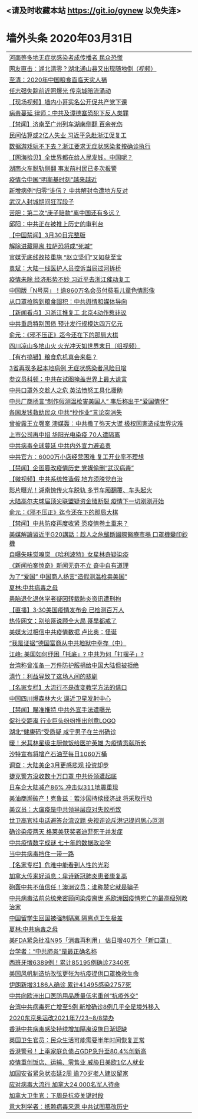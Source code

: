## <请及时收藏本站 https://git.io/gynew 以免失连> </a>
# 墙外头条 2020年03月31日</a>


<table>

<tr><td colspan="2" align="left"><a href="https://xfine.casa/oo.aspx?name=c1150594&key=exgxucyqmkwgvwch&from=gy">河南等多地无症状感染者成传播者 民众恐慌</a></td></tr>
<tr><td colspan="2" align="left"><a href="https://xfine.casa/oo.aspx?name=c1150674&key=exgxucyqmkwgvwch&from=gy">网友直击：湖北清零？湖北通山县又出现随地倒（视频）</a></td></tr>
<tr><td colspan="2" align="left"><a href="https://xfine.casa/oo.aspx?name=c1150667&key=exgxucyqmkwgvwch&from=gy">至清：2020年中国粮食面临天灾人祸</a></td></tr>
<tr><td colspan="2" align="left"><a href="https://xfine.casa/oo.aspx?name=c1150691&key=exgxucyqmkwgvwch&from=gy">任志强失踪前近照爆光 传京城暗流涌动</a></td></tr>
<tr><td colspan="2" align="left"><a href="https://xfine.casa/oo.aspx?name=c1150646&key=exgxucyqmkwgvwch&from=gy">【现场视频】墙内小哥实名公开促共产党下课</a></td></tr>
<tr><td colspan="2" align="left"><a href="https://xfine.casa/oo.aspx?name=c1150595&key=exgxucyqmkwgvwch&from=gy">病毒蔓延 律师：中共及谭德塞恐犯下反人类罪</a></td></tr>
<tr><td colspan="2" align="left"><a href="https://xfine.casa/oo.aspx?name=c1150673&key=exgxucyqmkwgvwch&from=gy">【禁闻】济南至广州列车湖南侧翻 百余死伤</a></td></tr>
<tr><td colspan="2" align="left"><a href="https://xfine.casa/oo.aspx?name=c1150675&key=exgxucyqmkwgvwch&from=gy">民间估算或2亿人失业 习近平急赴浙江促复工</a></td></tr>
<tr><td colspan="2" align="left"><a href="https://xfine.casa/oo.aspx?name=c1150677&key=exgxucyqmkwgvwch&from=gy">数据游戏玩不下去？浙江要求无症状感染者按确诊执行</a></td></tr>
<tr><td colspan="2" align="left"><a href="https://xfine.casa/oo.aspx?name=c1150672&key=exgxucyqmkwgvwch&from=gy">【网海拾贝】全世界都在给人民发钱，中国呢？</a></td></tr>
<tr><td colspan="2" align="left"><a href="https://xfine.casa/oo.aspx?name=c1150644&key=exgxucyqmkwgvwch&from=gy">湖南火车脱轨侧翻 事发前村民已多次报警</a></td></tr>
<tr><td colspan="2" align="left"><a href="https://xfine.casa/oo.aspx?name=c1150693&key=exgxucyqmkwgvwch&from=gy">疫情令中国“明斯基时刻”越来越近</a></td></tr>
<tr><td colspan="2" align="left"><a href="https://xfine.casa/oo.aspx?name=c1150670&key=exgxucyqmkwgvwch&from=gy">新增病例“归零”谁信？ 中共解封令遭地方反对</a></td></tr>
<tr><td colspan="2" align="left"><a href="https://xfine.casa/oo.aspx?name=c1150685&key=exgxucyqmkwgvwch&from=gy">武汉人封城期间狂写段子</a></td></tr>
<tr><td colspan="2" align="left"><a href="https://xfine.casa/oo.aspx?name=c1150628&key=exgxucyqmkwgvwch&from=gy">苦胆：第二次“庚子赔款”离中国还有多远？</a></td></tr>
<tr><td colspan="2" align="left"><a href="https://xfine.casa/oo.aspx?name=c1150624&key=exgxucyqmkwgvwch&from=gy">邱阳：中共正在被推上历史的审判台</a></td></tr>
<tr><td colspan="2" align="left"><a href="https://xfine.casa/oo.aspx?name=c1150692&key=exgxucyqmkwgvwch&from=gy">【中国禁闻】3月30日完整版</a></td></tr>
<tr><td colspan="2" align="left"><a href="https://xfine.casa/oo.aspx?name=c1150682&key=exgxucyqmkwgvwch&from=gy">解除进藏隔离 拉萨恐将成“死城”</a></td></tr>
<tr><td colspan="2" align="left"><a href="https://xfine.casa/oo.aspx?name=c1150643&key=exgxucyqmkwgvwch&from=gy">官媒无底线故技重施 “赵立坚们”又如获至宝</a></td></tr>
<tr><td colspan="2" align="left"><a href="https://xfine.casa/oo.aspx?name=c1150671&key=exgxucyqmkwgvwch&from=gy">袁斌：大陆一线医护人员控诉当局过河拆桥</a></td></tr>
<tr><td colspan="2" align="left"><a href="https://xfine.casa/oo.aspx?name=c1150614&key=exgxucyqmkwgvwch&from=gy">疫情未除 经济形势不妙 习近平去浙江催动复工</a></td></tr>
<tr><td colspan="2" align="left"><a href="https://xfine.casa/oo.aspx?name=c1150630&key=exgxucyqmkwgvwch&from=gy">中国版「N号房」！逾860万名会员付费看儿童色情影像</a></td></tr>
<tr><td colspan="2" align="left"><a href="https://xfine.casa/oo.aspx?name=c1150658&key=exgxucyqmkwgvwch&from=gy">从口罩抢购到粮食囤积：中共舆情和媒体导向</a></td></tr>
<tr><td colspan="2" align="left"><a href="https://xfine.casa/oo.aspx?name=c1150619&key=exgxucyqmkwgvwch&from=gy">【新闻看点】习浙江推复工 北京4动作惹非议</a></td></tr>
<tr><td colspan="2" align="left"><a href="https://xfine.casa/oo.aspx?name=c1150687&key=exgxucyqmkwgvwch&from=gy">中共重启特别国债 预计发行规模达四万亿元</a></td></tr>
<tr><td colspan="2" align="left"><a href="https://xfine.casa/oo.aspx?name=c1150597&key=exgxucyqmkwgvwch&from=gy">俞元：《邪不压正》迄今还在下的那局大棋</a></td></tr>
<tr><td colspan="2" align="left"><a href="https://xfine.casa/oo.aspx?name=c1150626&key=exgxucyqmkwgvwch&from=gy">四川凉山多地山火 火光冲天如世界末日（组视频）</a></td></tr>
<tr><td colspan="2" align="left"><a href="https://xfine.casa/oo.aspx?name=c1150606&key=exgxucyqmkwgvwch&from=gy">【有冇搞错】粮食危机真会来临？</a></td></tr>
<tr><td colspan="2" align="left"><a href="https://xfine.casa/oo.aspx?name=c1150598&key=exgxucyqmkwgvwch&from=gy">3省再现多起本地病例 无症状感染者风险日增</a></td></tr>
<tr><td colspan="2" align="left"><a href="https://xfine.casa/oo.aspx?name=c1150607&key=exgxucyqmkwgvwch&from=gy">参议员科顿：中共在试图掩盖世界上最大谎言</a></td></tr>
<tr><td colspan="2" align="left"><a href="https://xfine.casa/oo.aspx?name=c1150683&key=exgxucyqmkwgvwch&from=gy">中共口罩外交趁人之危 英法愤怒工具化援助</a></td></tr>
<tr><td colspan="2" align="left"><a href="https://xfine.casa/oo.aspx?name=c1150681&key=exgxucyqmkwgvwch&from=gy">中共厂商扬言“制作假测温枪害美国人” 事后称出于“爱国情怀”</a></td></tr>
<tr><td colspan="2" align="left"><a href="https://xfine.casa/oo.aspx?name=c1150690&key=exgxucyqmkwgvwch&from=gy">各国发钱救助民众 中共“抄作业”言论突消失</a></td></tr>
<tr><td colspan="2" align="left"><a href="https://xfine.casa/oo.aspx?name=c1150631&key=exgxucyqmkwgvwch&from=gy">曾披露王立强案 澳媒轰：中共撒了弥天大谎 极权国家造成世界灾难</a></td></tr>
<tr><td colspan="2" align="left"><a href="https://xfine.casa/oo.aspx?name=c1150637&key=exgxucyqmkwgvwch&from=gy">上市公司再中招 华阳光电染疫 70人遭隔离</a></td></tr>
<tr><td colspan="2" align="left"><a href="https://xfine.casa/oo.aspx?name=c1150662&key=exgxucyqmkwgvwch&from=gy">中共病毒全球蔓延 中共内外宣力避追责</a></td></tr>
<tr><td colspan="2" align="left"><a href="https://xfine.casa/oo.aspx?name=c1150663&key=exgxucyqmkwgvwch&from=gy">中共官方：6000万小店经营困难 复工开业率不理想</a></td></tr>
<tr><td colspan="2" align="left"><a href="https://xfine.casa/oo.aspx?name=c1150647&key=exgxucyqmkwgvwch&from=gy">【禁闻】企图篡改疫情历史 党媒偷删“武汉病毒”</a></td></tr>
<tr><td colspan="2" align="left"><a href="https://xfine.casa/oo.aspx?name=c1150694&key=exgxucyqmkwgvwch&from=gy">【微视频】中共系统性造假 地方须脱党自治</a></td></tr>
<tr><td colspan="2" align="left"><a href="https://xfine.casa/oo.aspx?name=c1150636&key=exgxucyqmkwgvwch&from=gy">影片曝光！湖南惊传火车脱轨 多节车厢翻覆、车头起火</a></td></tr>
<tr><td colspan="2" align="left"><a href="https://xfine.casa/oo.aspx?name=c1150686&key=exgxucyqmkwgvwch&from=gy">大陆高尔夫球届顶尖联盟疑资金链断裂 疫情下一切刚刚开始</a></td></tr>
<tr><td colspan="2" align="left"><a href="https://xfine.casa/oo.aspx?name=c1150639&key=exgxucyqmkwgvwch&from=gy">俞元：《邪不压正》迄今还在下的那局大棋</a></td></tr>
<tr><td colspan="2" align="left"><a href="https://xfine.casa/oo.aspx?name=c1150696&key=exgxucyqmkwgvwch&from=gy">【禁闻】中共防疫再度收紧 恐疫情卷土重来？</a></td></tr>
<tr><td colspan="2" align="left"><a href="https://xfine.casa/oo.aspx?name=c1150676&key=exgxucyqmkwgvwch&from=gy">美媒解讀習近平G20講話：趁人之危壟斷國際醫療市場 口罩機變印鈔機</a></td></tr>
<tr><td colspan="2" align="left"><a href="https://xfine.casa/oo.aspx?name=c1150669&key=exgxucyqmkwgvwch&from=gy">自曝失味觉嗅觉 《哈利波特》女星林奇疑染疫</a></td></tr>
<tr><td colspan="2" align="left"><a href="https://xfine.casa/oo.aspx?name=c1150622&key=exgxucyqmkwgvwch&from=gy">《新闻拍案惊奇》新闻无奇不立 奇中自有道理</a></td></tr>
<tr><td colspan="2" align="left"><a href="https://xfine.casa/oo.aspx?name=c1150625&key=exgxucyqmkwgvwch&from=gy">为了“爱国” 中国商人扬言“造假测温枪卖美国”</a></td></tr>
<tr><td colspan="2" align="left"><a href="https://xfine.casa/oo.aspx?name=c1150608&key=exgxucyqmkwgvwch&from=gy">夏林:中共病毒之母</a></td></tr>
<tr><td colspan="2" align="left"><a href="https://xfine.casa/oo.aspx?name=c1150680&key=exgxucyqmkwgvwch&from=gy">患脑退化退休学者疑因转载肺炎资讯遭刑拘</a></td></tr>
<tr><td colspan="2" align="left"><a href="https://xfine.casa/oo.aspx?name=c1150668&key=exgxucyqmkwgvwch&from=gy">【直播】3·30美国疫情发布会 已检测百万人</a></td></tr>
<tr><td colspan="2" align="left"><a href="https://xfine.casa/oo.aspx?name=c1150666&key=exgxucyqmkwgvwch&from=gy">热传网文：别给哥说顾全大局 哥早都戒了</a></td></tr>
<tr><td colspan="2" align="left"><a href="https://xfine.casa/oo.aspx?name=c1150638&key=exgxucyqmkwgvwch&from=gy">美媒太过相信中共疫情数据 卢比奥：怪诞</a></td></tr>
<tr><td colspan="2" align="left"><a href="https://xfine.casa/oo.aspx?name=c1150620&key=exgxucyqmkwgvwch&from=gy">“我是证据”德国富商从中共地狱中幸存（中）</a></td></tr>
<tr><td colspan="2" align="left"><a href="https://xfine.casa/oo.aspx?name=c1150650&key=exgxucyqmkwgvwch&from=gy">江峰: 美国如何纾困「托底」? 中共为何「打摆子」?</a></td></tr>
<tr><td colspan="2" align="left"><a href="https://xfine.casa/oo.aspx?name=c1150661&key=exgxucyqmkwgvwch&from=gy">台湾称曾准备一万件防护服捐给中国大陆但被拒绝</a></td></tr>
<tr><td colspan="2" align="left"><a href="https://xfine.casa/oo.aspx?name=c1150627&key=exgxucyqmkwgvwch&from=gy">清竹：利益导致了这场人间的悲剧</a></td></tr>
<tr><td colspan="2" align="left"><a href="https://xfine.casa/oo.aspx?name=c1150649&key=exgxucyqmkwgvwch&from=gy">【名家专栏】大流行不是改变教学方法的借口</a></td></tr>
<tr><td colspan="2" align="left"><a href="https://xfine.casa/oo.aspx?name=c1150629&key=exgxucyqmkwgvwch&from=gy">中国四川爆森林大火 逼近卫星发射中心</a></td></tr>
<tr><td colspan="2" align="left"><a href="https://xfine.casa/oo.aspx?name=c1150695&key=exgxucyqmkwgvwch&from=gy">【禁闻】瞄准推特 中共外宣手法遭曝光</a></td></tr>
<tr><td colspan="2" align="left"><a href="https://xfine.casa/oo.aspx?name=c1150592&key=exgxucyqmkwgvwch&from=gy">促社交距离 行业巨头纷纷推出创意LOGO</a></td></tr>
<tr><td colspan="2" align="left"><a href="https://xfine.casa/oo.aspx?name=c1150642&key=exgxucyqmkwgvwch&from=gy">湖北“健康码”受质疑 咸宁男子在兰州确诊</a></td></tr>
<tr><td colspan="2" align="left"><a href="https://xfine.casa/oo.aspx?name=c1150684&key=exgxucyqmkwgvwch&from=gy">暖！米其林星级主厨做饭给医护英雄 为疫情贡献所长</a></td></tr>
<tr><td colspan="2" align="left"><a href="https://xfine.casa/oo.aspx?name=c1150613&key=exgxucyqmkwgvwch&from=gy">沙特宣布将增产石油至每日1060万桶</a></td></tr>
<tr><td colspan="2" align="left"><a href="https://xfine.casa/oo.aspx?name=c1150591&key=exgxucyqmkwgvwch&from=gy">调查：大陆美企3月更感悲观 投资却步</a></td></tr>
<tr><td colspan="2" align="left"><a href="https://xfine.casa/oo.aspx?name=c1150621&key=exgxucyqmkwgvwch&from=gy">捷克警方没收数十万口罩 中共侨领遭起底</a></td></tr>
<tr><td colspan="2" align="left"><a href="https://xfine.casa/oo.aspx?name=c1150623&key=exgxucyqmkwgvwch&from=gy">日车企大陆减产86% 冲击似311地震重现</a></td></tr>
<tr><td colspan="2" align="left"><a href="https://xfine.casa/oo.aspx?name=c1150640&key=exgxucyqmkwgvwch&from=gy">美油商濒破产！克鲁兹：若沙国持续经济战 将采取行动</a></td></tr>
<tr><td colspan="2" align="left"><a href="https://xfine.casa/oo.aspx?name=c1150590&key=exgxucyqmkwgvwch&from=gy">美议员：大瘟疫是中共领导层应对失败所致</a></td></tr>
<tr><td colspan="2" align="left"><a href="https://xfine.casa/oo.aspx?name=c1150679&key=exgxucyqmkwgvwch&from=gy">世卫高官挂电话避答台湾议题 央视评论斥港记提问居心叵测</a></td></tr>
<tr><td colspan="2" align="left"><a href="https://xfine.casa/oo.aspx?name=c1150689&key=exgxucyqmkwgvwch&from=gy">确诊染疫两天 格莱美获奖者迪菲死于并发症</a></td></tr>
<tr><td colspan="2" align="left"><a href="https://xfine.casa/oo.aspx?name=c1150678&key=exgxucyqmkwgvwch&from=gy">中共疫情数字成谜 七十年的数据政治学</a></td></tr>
<tr><td colspan="2" align="left"><a href="https://xfine.casa/oo.aspx?name=c1150612&key=exgxucyqmkwgvwch&from=gy">当中共病毒挡住一带一路</a></td></tr>
<tr><td colspan="2" align="left"><a href="https://xfine.casa/oo.aspx?name=c1150648&key=exgxucyqmkwgvwch&from=gy">【名家专栏】危难中能看到人性的光彩</a></td></tr>
<tr><td colspan="2" align="left"><a href="https://xfine.casa/oo.aspx?name=c1150652&key=exgxucyqmkwgvwch&from=gy">加拿大传来好消息：卑诗新冠肺炎患者康复高</a></td></tr>
<tr><td colspan="2" align="left"><a href="https://xfine.casa/oo.aspx?name=c1150610&key=exgxucyqmkwgvwch&from=gy">砲轰中共不值信任！澳洲议员：谁称赞它就是骗子</a></td></tr>
<tr><td colspan="2" align="left"><a href="https://xfine.casa/oo.aspx?name=c1150651&key=exgxucyqmkwgvwch&from=gy">中共病毒法前总统亲密顾问染疫离世 系欧洲因疫情死亡的最高级别政治家</a></td></tr>
<tr><td colspan="2" align="left"><a href="https://xfine.casa/oo.aspx?name=c1150645&key=exgxucyqmkwgvwch&from=gy">中国留学生回国被强制隔离 隔离点卫生极差</a></td></tr>
<tr><td colspan="2" align="left"><a href="https://xfine.casa/oo.aspx?name=c1150664&key=exgxucyqmkwgvwch&from=gy">夏林:中共病毒之母</a></td></tr>
<tr><td colspan="2" align="left"><a href="https://xfine.casa/oo.aspx?name=c1150632&key=exgxucyqmkwgvwch&from=gy">美FDA紧急批准N95「消毒再利用」 估日增40万个「新口罩」</a></td></tr>
<tr><td colspan="2" align="left"><a href="https://xfine.casa/oo.aspx?name=c1150593&key=exgxucyqmkwgvwch&from=gy">台学者：“中共肺炎”是最正确名称</a></td></tr>
<tr><td colspan="2" align="left"><a href="https://xfine.casa/oo.aspx?name=c1150634&key=exgxucyqmkwgvwch&from=gy">西班牙增6389例！累计85195例确诊7340死</a></td></tr>
<tr><td colspan="2" align="left"><a href="https://xfine.casa/oo.aspx?name=c1150611&key=exgxucyqmkwgvwch&from=gy">美国风帆制造坊改弦更张为抗疫提供口罩挽救生命</a></td></tr>
<tr><td colspan="2" align="left"><a href="https://xfine.casa/oo.aspx?name=c1150635&key=exgxucyqmkwgvwch&from=gy">伊朗新增3186人确诊 累计41495感染2757死</a></td></tr>
<tr><td colspan="2" align="left"><a href="https://xfine.casa/oo.aspx?name=c1150657&key=exgxucyqmkwgvwch&from=gy">中共向欧洲出口医防用品质量低劣重创“抗疫外交”</a></td></tr>
<tr><td colspan="2" align="left"><a href="https://xfine.casa/oo.aspx?name=c1150659&key=exgxucyqmkwgvwch&from=gy">台湾中共病毒死亡增至5例 新增确诊8例几乎全是境外移入</a></td></tr>
<tr><td colspan="2" align="left"><a href="https://xfine.casa/oo.aspx?name=c1150633&key=exgxucyqmkwgvwch&from=gy">2020东京奥运改2021年7/23~8/8举办</a></td></tr>
<tr><td colspan="2" align="left"><a href="https://xfine.casa/oo.aspx?name=c1150656&key=exgxucyqmkwgvwch&from=gy">香港中共病毒感染持续增加隔离设施日渐短缺</a></td></tr>
<tr><td colspan="2" align="left"><a href="https://xfine.casa/oo.aspx?name=c1150660&key=exgxucyqmkwgvwch&from=gy">英国卫生官员：民众生活可能需要半年时间恢复正常</a></td></tr>
<tr><td colspan="2" align="left"><a href="https://xfine.casa/oo.aspx?name=c1150641&key=exgxucyqmkwgvwch&from=gy">香港警号！上季家庭负债占GDP急升至80.4%创新高</a></td></tr>
<tr><td colspan="2" align="left"><a href="https://xfine.casa/oo.aspx?name=c1150602&key=exgxucyqmkwgvwch&from=gy">疫情重创饭店、运输、零售业 威胁日美欧1亿人就业</a></td></tr>
<tr><td colspan="2" align="left"><a href="https://xfine.casa/oo.aspx?name=c1150654&key=exgxucyqmkwgvwch&from=gy">加国安省紧急状态延2周 逾70岁老人建议留家</a></td></tr>
<tr><td colspan="2" align="left"><a href="https://xfine.casa/oo.aspx?name=c1150655&key=exgxucyqmkwgvwch&from=gy">应对病毒大流行 加拿大24 000名军人待命</a></td></tr>
<tr><td colspan="2" align="left"><a href="https://xfine.casa/oo.aspx?name=c1150653&key=exgxucyqmkwgvwch&from=gy">加拿大卫生官：下周是抗疫关键时段</a></td></tr>
<tr><td colspan="2" align="left"><a href="https://xfine.casa/oo.aspx?name=c1150665&key=exgxucyqmkwgvwch&from=gy">意大利学者：抵赖病毒来源 中共试图篡改历史</a></td></tr>

</table>
